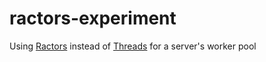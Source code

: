# ractors-experiment
Using [Ractors](https://ruby-doc.org/core-3.0.0/Ractor.html) instead of [Threads](https://ruby-doc.org/core-3.0.0/Thread.html) for a server's worker pool 
